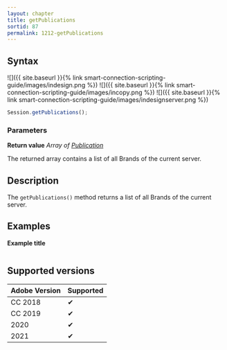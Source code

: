 ```yaml
---
layout: chapter
title: getPublications
sortid: 87
permalink: 1212-getPublications
---
```

## Syntax

![]({{ site.baseurl }}{% link smart-connection-scripting-guide/images/indesign.png %}) ![]({{ site.baseurl }}{% link smart-connection-scripting-guide/images/incopy.png %}) ![]({{ site.baseurl }}{% link smart-connection-scripting-guide/images/indesignserver.png %})
```javascript
Session.getPublications();
```

### Parameters

**Return value** *Array of [Publication](../../EntPublication/index.md)*

The returned array contains a list of all Brands of the current server.

## Description

The `getPublications()` method returns a list of all Brands of the current server.

## Examples

**Example title**

```javascript

```

## Supported versions

| Adobe Version | Supported |
|---------------|---------|
| CC 2018       | ✔       |
| CC 2019       | ✔       |
| 2020          | ✔       |
| 2021          | ✔       |